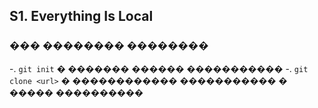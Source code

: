 ## S1. Everything Is Local
### ��� �������� ��������
-. `git init` � ������� ������ �����������
-. `git clone <url>` � ������������ ����������� � ����� ���������� 
